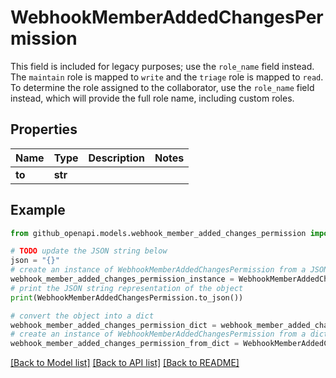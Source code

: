 # WebhookMemberAddedChangesPermission

This field is included for legacy purposes; use the `role_name` field instead. The `maintain` role is mapped to `write` and the `triage` role is mapped to `read`. To determine the role assigned to the collaborator, use the `role_name` field instead, which will provide the full role name, including custom roles.

## Properties

Name | Type | Description | Notes
------------ | ------------- | ------------- | -------------
**to** | **str** |  | 

## Example

```python
from github_openapi.models.webhook_member_added_changes_permission import WebhookMemberAddedChangesPermission

# TODO update the JSON string below
json = "{}"
# create an instance of WebhookMemberAddedChangesPermission from a JSON string
webhook_member_added_changes_permission_instance = WebhookMemberAddedChangesPermission.from_json(json)
# print the JSON string representation of the object
print(WebhookMemberAddedChangesPermission.to_json())

# convert the object into a dict
webhook_member_added_changes_permission_dict = webhook_member_added_changes_permission_instance.to_dict()
# create an instance of WebhookMemberAddedChangesPermission from a dict
webhook_member_added_changes_permission_from_dict = WebhookMemberAddedChangesPermission.from_dict(webhook_member_added_changes_permission_dict)
```
[[Back to Model list]](../README.md#documentation-for-models) [[Back to API list]](../README.md#documentation-for-api-endpoints) [[Back to README]](../README.md)


